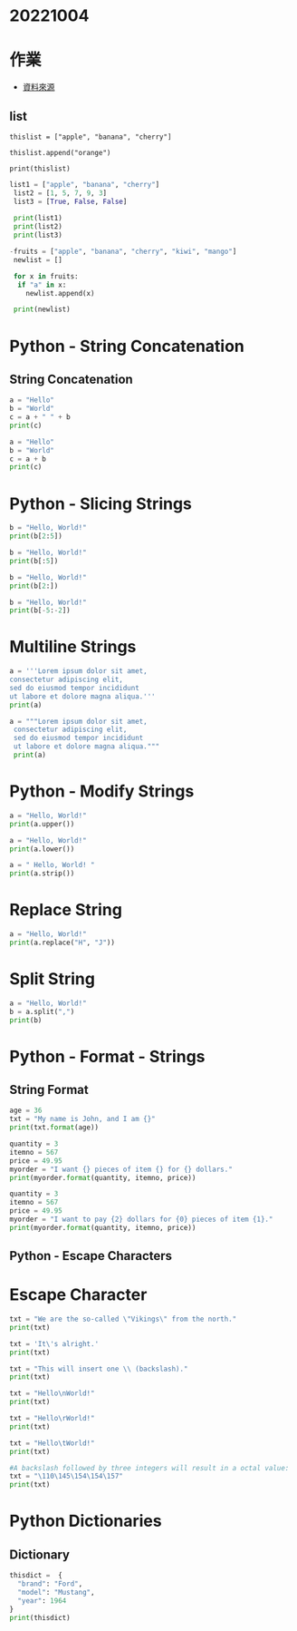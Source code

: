 # 20221004
# 作業
- [資料來源](https://www.w3schools.com/python/python_dictionaries.asp)
## list
```
thislist = ["apple", "banana", "cherry"]

thislist.append("orange")

print(thislist)
```
```Python
list1 = ["apple", "banana", "cherry"]
 list2 = [1, 5, 7, 9, 3]
 list3 = [True, False, False]
 
 print(list1)
 print(list2)
 print(list3)
```
```Python
-fruits = ["apple", "banana", "cherry", "kiwi", "mango"]
 newlist = []

 for x in fruits:
  if "a" in x:
    newlist.append(x)

 print(newlist)
```
# Python - String Concatenation
## String Concatenation
```Python
a = "Hello"
b = "World"
c = a + " " + b
print(c)
```
```Python
a = "Hello"
b = "World"
c = a + b
print(c)
```
# Python - Slicing Strings
```Python
b = "Hello, World!"
print(b[2:5])
```
```Python
b = "Hello, World!"
print(b[:5])
```
```Python
b = "Hello, World!"
print(b[2:])
```
```Python
b = "Hello, World!"
print(b[-5:-2])
```
# Multiline Strings
```Python
a = '''Lorem ipsum dolor sit amet,
consectetur adipiscing elit,
sed do eiusmod tempor incididunt
ut labore et dolore magna aliqua.'''
print(a)

```
```Python
a = """Lorem ipsum dolor sit amet,
 consectetur adipiscing elit,
 sed do eiusmod tempor incididunt
 ut labore et dolore magna aliqua."""
 print(a)
```
# Python - Modify Strings
```Python
a = "Hello, World!"
print(a.upper())
```
```Python
a = "Hello, World!"
print(a.lower())
```
```Python
a = " Hello, World! "
print(a.strip())

```
# Replace String
```Python
a = "Hello, World!"
print(a.replace("H", "J"))

```
# Split String
```Python
a = "Hello, World!"
b = a.split(",")
print(b)

```
# Python - Format - Strings
## String Format
```Python
age = 36
txt = "My name is John, and I am {}"
print(txt.format(age))
```
```Python
quantity = 3
itemno = 567
price = 49.95
myorder = "I want {} pieces of item {} for {} dollars."
print(myorder.format(quantity, itemno, price)) 

```
```Python
quantity = 3
itemno = 567
price = 49.95
myorder = "I want to pay {2} dollars for {0} pieces of item {1}."
print(myorder.format(quantity, itemno, price)) 

```
## Python - Escape Characters
# Escape Character
```Python
txt = "We are the so-called \"Vikings\" from the north."
print(txt) 

```
```Python
txt = 'It\'s alright.'
print(txt) 
```
```Python
txt = "This will insert one \\ (backslash)."
print(txt) 
```
```Python
txt = "Hello\nWorld!"
print(txt) 

```
```Python
txt = "Hello\rWorld!"
print(txt) 

```
```Python
txt = "Hello\tWorld!"
print(txt) 

```
```Python
#A backslash followed by three integers will result in a octal value:
txt = "\110\145\154\154\157"
print(txt) 
```
# Python Dictionaries
## Dictionary
```Python
thisdict =	{
  "brand": "Ford",
  "model": "Mustang",
  "year": 1964
}
print(thisdict)
















